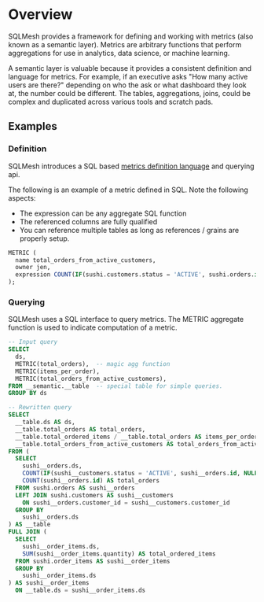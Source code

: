 # Overview
SQLMesh provides a framework for defining and working with metrics (also known as a semantic layer). Metrics are arbitrary functions that perform aggregations for use in analytics, data science, or machine learning.

A semantic layer is valuable because it provides a consistent definition and language for metrics. For example, if an executive asks "How many active users are there?" depending on who the ask or what dashboard they look at, the number could be different. The tables, aggregations, joins, could be complex and duplicated across various tools and scratch pads.

## Examples
### Definition
SQLMesh introduces a SQL based [metrics definition language](definition.md) and querying api.

The following is an example of a metric defined in SQL. Note the following aspects:

- The expression can be any aggregate SQL function
- The referenced columns are fully qualified
- You can reference multiple tables as long as references / grains are properly setup.

```sql linenums="1"
METRIC (
  name total_orders_from_active_customers,
  owner jen,
  expression COUNT(IF(sushi.customers.status = 'ACTIVE', sushi.orders.id, NULL))
);
```

### Querying
SQLMesh uses a SQL interface to query metrics. The METRIC aggregate function is used to indicate computation of a metric.

```sql linenums="1"
-- Input query
SELECT
  ds,
  METRIC(total_orders),  -- magic agg function
  METRIC(items_per_order),
  METRIC(total_orders_from_active_customers),
FROM __semantic.__table  -- special table for simple queries.
GROUP BY ds

-- Rewritten query
SELECT
  __table.ds AS ds,
  __table.total_orders AS total_orders,
  __table.total_ordered_items / __table.total_orders AS items_per_order,
  __table.total_orders_from_active_customers AS total_orders_from_active_customers
FROM (
  SELECT
    sushi__orders.ds,
    COUNT(IF(sushi__customers.status = 'ACTIVE', sushi__orders.id, NULL)) AS total_orders_from_active_customers,
    COUNT(sushi__orders.id) AS total_orders
  FROM sushi.orders AS sushi__orders
  LEFT JOIN sushi.customers AS sushi__customers
    ON sushi__orders.customer_id = sushi__customers.customer_id
  GROUP BY
    sushi__orders.ds
) AS __table
FULL JOIN (
  SELECT
    sushi__order_items.ds,
    SUM(sushi__order_items.quantity) AS total_ordered_items
  FROM sushi.order_items AS sushi__order_items
  GROUP BY
    sushi__order_items.ds
) AS sushi__order_items
  ON __table.ds = sushi__order_items.ds
```
